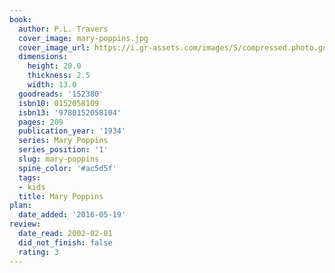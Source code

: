 ```yaml
---
book:
  author: P.L. Travers
  cover_image: mary-poppins.jpg
  cover_image_url: https://i.gr-assets.com/images/S/compressed.photo.goodreads.com/books/1327947805l/152380._SX98_.jpg
  dimensions:
    height: 20.0
    thickness: 2.5
    width: 13.0
  goodreads: '152380'
  isbn10: 0152058109
  isbn13: '9780152058104'
  pages: 209
  publication_year: '1934'
  series: Mary Poppins
  series_position: '1'
  slug: mary-poppins
  spine_color: '#ac5d5f'
  tags:
  - kids
  title: Mary Poppins
plan:
  date_added: '2016-05-19'
review:
  date_read: 2002-02-01
  did_not_finish: false
  rating: 3
---
```

